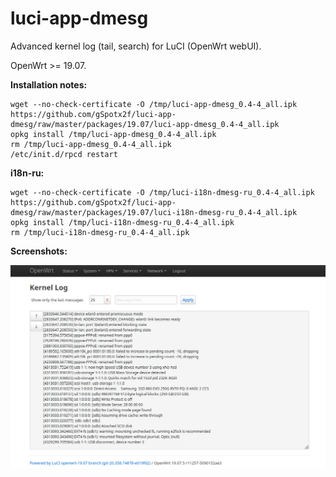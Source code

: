 # luci-app-dmesg
Advanced kernel log (tail, search) for LuCI (OpenWrt webUI).

OpenWrt >= 19.07.

**Installation notes:**

    wget --no-check-certificate -O /tmp/luci-app-dmesg_0.4-4_all.ipk https://github.com/gSpotx2f/luci-app-dmesg/raw/master/packages/19.07/luci-app-dmesg_0.4-4_all.ipk
    opkg install /tmp/luci-app-dmesg_0.4-4_all.ipk
    rm /tmp/luci-app-dmesg_0.4-4_all.ipk
    /etc/init.d/rpcd restart

**i18n-ru:**

    wget --no-check-certificate -O /tmp/luci-i18n-dmesg-ru_0.4-4_all.ipk https://github.com/gSpotx2f/luci-app-dmesg/raw/master/packages/19.07/luci-i18n-dmesg-ru_0.4-4_all.ipk
    opkg install /tmp/luci-i18n-dmesg-ru_0.4-4_all.ipk
    rm /tmp/luci-i18n-dmesg-ru_0.4-4_all.ipk

**Screenshots:**

![](https://github.com/gSpotx2f/luci-app-dmesg/blob/master/screenshots/01.jpg)
